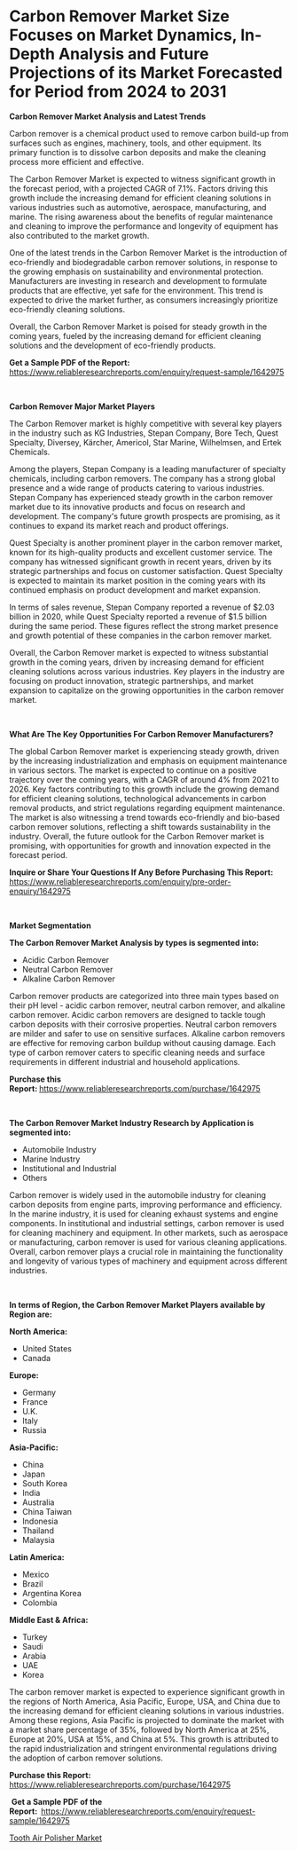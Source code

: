 <p><h1>Carbon Remover Market Size Focuses on Market Dynamics, In-Depth Analysis and Future Projections of its Market Forecasted for Period from 2024 to 2031</h1></p><p><strong>Carbon Remover Market Analysis and Latest Trends</strong></p>
<p><p>Carbon remover is a chemical product used to remove carbon build-up from surfaces such as engines, machinery, tools, and other equipment. Its primary function is to dissolve carbon deposits and make the cleaning process more efficient and effective.</p><p>The Carbon Remover Market is expected to witness significant growth in the forecast period, with a projected CAGR of 7.1%. Factors driving this growth include the increasing demand for efficient cleaning solutions in various industries such as automotive, aerospace, manufacturing, and marine. The rising awareness about the benefits of regular maintenance and cleaning to improve the performance and longevity of equipment has also contributed to the market growth.</p><p>One of the latest trends in the Carbon Remover Market is the introduction of eco-friendly and biodegradable carbon remover solutions, in response to the growing emphasis on sustainability and environmental protection. Manufacturers are investing in research and development to formulate products that are effective, yet safe for the environment. This trend is expected to drive the market further, as consumers increasingly prioritize eco-friendly cleaning solutions.</p><p>Overall, the Carbon Remover Market is poised for steady growth in the coming years, fueled by the increasing demand for efficient cleaning solutions and the development of eco-friendly products.</p></p>
<p><strong>Get a Sample PDF of the Report:&nbsp;</strong> <a href="https://www.reliableresearchreports.com/enquiry/request-sample/1642975">https://www.reliableresearchreports.com/enquiry/request-sample/1642975</a></p>
<p>&nbsp;</p>
<p><strong>Carbon Remover Major Market Players</strong></p>
<p><p>The Carbon Remover market is highly competitive with several key players in the industry such as KG Industries, Stepan Company, Bore Tech, Quest Specialty, Diversey, Kärcher, Americol, Star Marine, Wilhelmsen, and Ertek Chemicals.</p><p>Among the players, Stepan Company is a leading manufacturer of specialty chemicals, including carbon removers. The company has a strong global presence and a wide range of products catering to various industries. Stepan Company has experienced steady growth in the carbon remover market due to its innovative products and focus on research and development. The company's future growth prospects are promising, as it continues to expand its market reach and product offerings.</p><p>Quest Specialty is another prominent player in the carbon remover market, known for its high-quality products and excellent customer service. The company has witnessed significant growth in recent years, driven by its strategic partnerships and focus on customer satisfaction. Quest Specialty is expected to maintain its market position in the coming years with its continued emphasis on product development and market expansion.</p><p>In terms of sales revenue, Stepan Company reported a revenue of $2.03 billion in 2020, while Quest Specialty reported a revenue of $1.5 billion during the same period. These figures reflect the strong market presence and growth potential of these companies in the carbon remover market.</p><p>Overall, the Carbon Remover market is expected to witness substantial growth in the coming years, driven by increasing demand for efficient cleaning solutions across various industries. Key players in the industry are focusing on product innovation, strategic partnerships, and market expansion to capitalize on the growing opportunities in the carbon remover market.</p></p>
<p>&nbsp;</p>
<p><strong>What Are The Key Opportunities For Carbon Remover Manufacturers?</strong></p>
<p><p>The global Carbon Remover market is experiencing steady growth, driven by the increasing industrialization and emphasis on equipment maintenance in various sectors. The market is expected to continue on a positive trajectory over the coming years, with a CAGR of around 4% from 2021 to 2026. Key factors contributing to this growth include the growing demand for efficient cleaning solutions, technological advancements in carbon removal products, and strict regulations regarding equipment maintenance. The market is also witnessing a trend towards eco-friendly and bio-based carbon remover solutions, reflecting a shift towards sustainability in the industry. Overall, the future outlook for the Carbon Remover market is promising, with opportunities for growth and innovation expected in the forecast period.</p></p>
<p><strong>Inquire or Share Your Questions If Any Before Purchasing This Report:</strong> <a href="https://www.reliableresearchreports.com/enquiry/pre-order-enquiry/1642975">https://www.reliableresearchreports.com/enquiry/pre-order-enquiry/1642975</a></p>
<p>&nbsp;</p>
<p><strong>Market Segmentation</strong></p>
<p><strong>The Carbon Remover Market Analysis by types is segmented into:</strong></p>
<p><ul><li>Acidic Carbon Remover</li><li>Neutral Carbon Remover</li><li>Alkaline Carbon Remover</li></ul></p>
<p><p>Carbon remover products are categorized into three main types based on their pH level - acidic carbon remover, neutral carbon remover, and alkaline carbon remover. Acidic carbon removers are designed to tackle tough carbon deposits with their corrosive properties. Neutral carbon removers are milder and safer to use on sensitive surfaces. Alkaline carbon removers are effective for removing carbon buildup without causing damage. Each type of carbon remover caters to specific cleaning needs and surface requirements in different industrial and household applications.</p></p>
<p><strong>Purchase this Report:&nbsp;</strong><a href="https://www.reliableresearchreports.com/purchase/1642975">https://www.reliableresearchreports.com/purchase/1642975</a></p>
<p>&nbsp;</p>
<p><strong>The Carbon Remover Market Industry Research by Application is segmented into:</strong></p>
<p><ul><li>Automobile Industry</li><li>Marine Industry</li><li>Institutional and Industrial</li><li>Others</li></ul></p>
<p><p>Carbon remover is widely used in the automobile industry for cleaning carbon deposits from engine parts, improving performance and efficiency. In the marine industry, it is used for cleaning exhaust systems and engine components. In institutional and industrial settings, carbon remover is used for cleaning machinery and equipment. In other markets, such as aerospace or manufacturing, carbon remover is used for various cleaning applications. Overall, carbon remover plays a crucial role in maintaining the functionality and longevity of various types of machinery and equipment across different industries.</p></p>
<p>&nbsp;</p>
<p><strong>In terms of Region, the Carbon Remover Market Players available by Region are:</strong></p>
<p>
    <p> <strong> North America: </strong>
        <ul>
            <li>United States</li>
            <li>Canada</li>
        </ul>
        </p> 
    <p> <strong> Europe: </strong>
        <ul>
            <li>Germany</li>
            <li>France</li>
            <li>U.K.</li>
            <li>Italy</li>
            <li>Russia</li>
        </ul>
        </p> 
    <p> <strong> Asia-Pacific: </strong>
        <ul>
            <li>China</li>
            <li>Japan</li>
            <li>South Korea</li>
            <li>India</li>
            <li>Australia</li>
            <li>China Taiwan</li>
            <li>Indonesia</li>
            <li>Thailand</li>
            <li>Malaysia</li>
        </ul>
        </p> 
    <p> <strong> Latin America: </strong>
        <ul>
            <li>Mexico</li>
            <li>Brazil</li>
            <li>Argentina Korea</li>
            <li>Colombia</li>
        </ul>
        </p> 
    <p> <strong> Middle East & Africa: </strong>
        <ul>
            <li>Turkey</li>
            <li>Saudi</li>
            <li>Arabia</li>
            <li>UAE</li>
            <li>Korea</li>
        </ul>
    </p>
    </p>
<p><p>The carbon remover market is expected to experience significant growth in the regions of North America, Asia Pacific, Europe, USA, and China due to the increasing demand for efficient cleaning solutions in various industries. Among these regions, Asia Pacific is projected to dominate the market with a market share percentage of 35%, followed by North America at 25%, Europe at 20%, USA at 15%, and China at 5%. This growth is attributed to the rapid industrialization and stringent environmental regulations driving the adoption of carbon remover solutions.</p></p>
<p><strong>Purchase this Report: </strong><a href="https://www.reliableresearchreports.com/purchase/1642975">https://www.reliableresearchreports.com/purchase/1642975</a></p>
<p>&nbsp;<strong>Get a Sample PDF of the Report:&nbsp;&nbsp;</strong><a href="https://www.reliableresearchreports.com/enquiry/request-sample/1642975">https://www.reliableresearchreports.com/enquiry/request-sample/1642975</a></p>
<p><strong></strong></p>
<p><p><a href="https://forested-sushi-9b0.notion.site/Tooth-Air-Polisher-Market-Research-Report-Unlocks-Analysis-on-the-Market-Financial-Status-Market-Si-d0c264d50cd24f9dbe32c0c61923b0d4">Tooth Air Polisher Market</a></p></p>